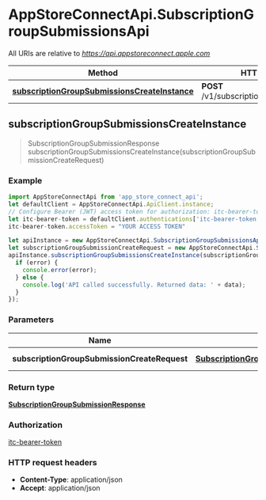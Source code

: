 # AppStoreConnectApi.SubscriptionGroupSubmissionsApi

All URIs are relative to *https://api.appstoreconnect.apple.com*

Method | HTTP request | Description
------------- | ------------- | -------------
[**subscriptionGroupSubmissionsCreateInstance**](SubscriptionGroupSubmissionsApi.md#subscriptionGroupSubmissionsCreateInstance) | **POST** /v1/subscriptionGroupSubmissions | 



## subscriptionGroupSubmissionsCreateInstance

> SubscriptionGroupSubmissionResponse subscriptionGroupSubmissionsCreateInstance(subscriptionGroupSubmissionCreateRequest)



### Example

```javascript
import AppStoreConnectApi from 'app_store_connect_api';
let defaultClient = AppStoreConnectApi.ApiClient.instance;
// Configure Bearer (JWT) access token for authorization: itc-bearer-token
let itc-bearer-token = defaultClient.authentications['itc-bearer-token'];
itc-bearer-token.accessToken = "YOUR ACCESS TOKEN"

let apiInstance = new AppStoreConnectApi.SubscriptionGroupSubmissionsApi();
let subscriptionGroupSubmissionCreateRequest = new AppStoreConnectApi.SubscriptionGroupSubmissionCreateRequest(); // SubscriptionGroupSubmissionCreateRequest | SubscriptionGroupSubmission representation
apiInstance.subscriptionGroupSubmissionsCreateInstance(subscriptionGroupSubmissionCreateRequest, (error, data, response) => {
  if (error) {
    console.error(error);
  } else {
    console.log('API called successfully. Returned data: ' + data);
  }
});
```

### Parameters


Name | Type | Description  | Notes
------------- | ------------- | ------------- | -------------
 **subscriptionGroupSubmissionCreateRequest** | [**SubscriptionGroupSubmissionCreateRequest**](SubscriptionGroupSubmissionCreateRequest.md)| SubscriptionGroupSubmission representation | 

### Return type

[**SubscriptionGroupSubmissionResponse**](SubscriptionGroupSubmissionResponse.md)

### Authorization

[itc-bearer-token](../README.md#itc-bearer-token)

### HTTP request headers

- **Content-Type**: application/json
- **Accept**: application/json

